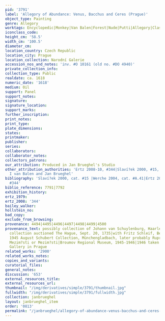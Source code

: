 ```yaml
---
pid: '3791'
label: 'Allegory of Abundance: Venus, Bacchus and Ceres (Prague)'
object_type: Painting
genre: Allegory
worktags: Encyclopedic|Monkey|Van Balen|Forest|Nude|Putti|Allegory|Classical|Mythological
iconclass_code:
height_cm: '58.5'
width_cm: '100.5'
diameter_cm:
location_country: Czech Republic
location_city: Prague
location_collection: Narodní Galerie
accession_nos_and_notes: 'inv. #O 10161 (old no. #DO 4940)'
private_collection_info:
collection_type: Public
realdate: ca. 1618
numeric_date: '1618'
medium: Oil
support: Panel
support_notes:
signature:
signature_location:
support_marks:
further_inscription:
print_notes:
print_type:
plate_dimensions:
states:
printmaker:
publisher:
series:
collaborators:
collaborator_notes:
collectors_patrons:
our_attribution: Produced in Jan Brueghel's Studio
other_attribution_authorities: 'Ertz 2008-10, #344|Slaví?ek 2000, #15, as Hendrick
  I van Balen and Jan Brueghel'
bibliography: 'Slaví?ek 2000, cat. #15 |Werche 2004, cat. #A.41|Ertz 2008-10, cat.
  #344'
biblio_reference: 7791|7792
exhibition_history:
ertz_1979:
ertz_2008: '344'
bailey_walker:
hollstein_no:
bad_copy:
exclude_from_browsing:
provenance: 4494|4495|4496|4497|4498|4499|4500
provenance_text: possibly collection of Johann van Schuylenburg, Haarlem, before 1735|This
  collection auctioned The Hague, Sept. 20, 1735|with Fritz Schleif, Berlin, 1938|Until
  1945 August Schubert Collection, Münchengladbach, later probably Ruprechtice near
  Mezim?sti or Mezim?sti|Broumov Regional Museum, 1945-1946|1946 taken over by National
  Gallery in Prague
related_works: '2900'
related_works_notes:
copies_and_variants:
curatorial_files:
general_notes:
discussion: '653'
external_resources_title:
external_resources_url:
thumbnail: "/img/derivatives/simple/3791/thumbnail.jpg"
fullwidth: "/img/derivatives/simple/3791/fullwidth.jpg"
collection: janbrueghel
layout: janbrueghel_item
order: '0813'
permalink: "/janbrueghel/allegory-of-abundance-venus-bacchus-and-ceres-prague"
---
```

